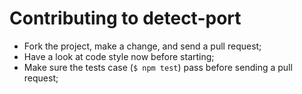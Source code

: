# Contributing to detect-port

- Fork the project, make a change, and send a pull request;
- Have a look at code style now before starting;
- Make sure the tests case (`$ npm test`) pass before sending a pull request;

